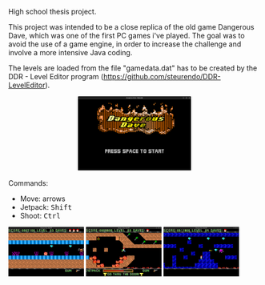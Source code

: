 High school thesis project.

This project was intended to be a close replica of the old game Dangerous Dave, which was one of the first PC games i've played.
The goal was to avoid the use of a game engine, in order to increase the challenge and involve a more intensive Java coding.

The levels are loaded from the file "gamedata.dat" has to be created by the DDR - Level Editor program (https://github.com/steurendo/DDR-LevelEditor).

<p align="center"><img src="assets/main.png" width="45%"></p>

Commands:
- Move: arrows
- Jetpack: <kbd>Shift</kbd>
- Shoot: <kbd>Ctrl</kbd>

<img src="assets/screen1.png" width="30%"> <img src="assets/screen2.png" width="30%"> <img src="assets/screen3.png" width="30%">
